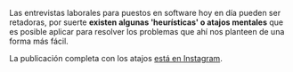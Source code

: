 Las entrevistas laborales para puestos en software hoy en día pueden ser retadoras, por suerte **existen algunas 'heurísticas' o atajos mentales** que es posible aplicar para resolver los problemas que ahí nos planteen de una forma más fácil.

La publicación completa con los atajos [está en Instagram](https://www.instagram.com/p/DFeAnMPx0Uu/?img_index=1).